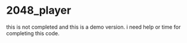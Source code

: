 # 2048_player

this is not completed and this is a demo version.
i need help or time for completing this code.
